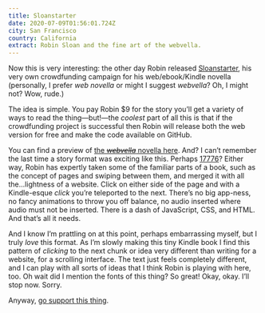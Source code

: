 ```yaml
---
title: Sloanstarter
date: 2020-07-09T01:56:01.724Z
city: San Francisco
country: California
extract: Robin Sloan and the fine art of the webvella.
---
```

Now this is very interesting: the other day Robin released [Sloanstarter](https://www.robinsloan.com/sloanstarter/), his very own crowdfunding campaign for his web/ebook/Kindle novella (personally, I prefer _web novella_ or might I suggest _webvella_? Oh, I might not? Wow, rude.)

The idea is simple. You pay Robin $9 for the story you’ll get a variety of ways to read the thing—but!—the _coolest_ part of all this is that if the crowdfunding project is successful then Robin will release both the web version for free and make the code available on GitHub. 

You can find a preview of [the ~~_webvella_~~ novella here](https://www.robinsloan.com/sloanstarter/preview/). And? I can’t remember the last time a story format was exciting like this. Perhaps [17776](https://www.sbnation.com/a/17776-football)? Either way, Robin has expertly taken some of the familiar parts of a book, such as the concept of pages and swiping between them, and merged it with all the...lightness of a website. Click on either side of the page and with a Kindle-esque _click_ you’re teleported to the next. There’s no big app-ness, no fancy animations to throw you off balance, no audio inserted where audio must not be inserted. There is a dash of JavaScript, CSS, and HTML. And that’s all it needs. 

And I know I’m prattling on at this point, perhaps embarrassing myself, but I truly _love_ this format. As I’m slowly making this tiny Kindle book I find this pattern of _clicking_ to the next chunk or idea very different than writing for a website, for a scrolling interface. The text just feels completely different, and I can play with all sorts of ideas that I think Robin is playing with here, too. Oh wait did I mention the fonts of this thing? So great! Okay, okay. I’ll stop now. Sorry.

Anyway, [go support this thing](https://www.robinsloan.com/sloanstarter/).